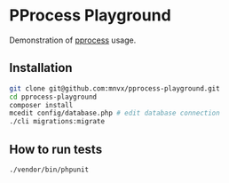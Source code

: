 PProcess Playground
===================

Demonstration of [pprocess](https://github.com/mnvx/pprocess) usage.

Installation
------------

```bash
git clone git@github.com:mnvx/pprocess-playground.git
cd pprocess-playground
composer install
mcedit config/database.php # edit database connection
./cli migrations:migrate
```

How to run tests
----------------

```bash
./vendor/bin/phpunit
```
